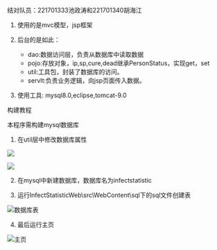 结对队员：221701333池政涛和221701340胡海江

1. 使用的是mvc模型，jsp框架
2. 后台的是如此：

    + dao:数据访问层，负责从数据库中读取数据
	+ pojo:存放对象，ip,sp,cure,dead继承PersonStatus，实现get，set
	+ util:工具包，封装了数据库的访问。
	+ servlt:负责业务逻辑，向jsp页面传入数据。
3. 使用工具:
	mysql8.0,eclipse,tomcat-9.0



构建教程

本程序需构建mysql数据库

1. 在util层中修改数据库属性

![](https://images.cnblogs.com/cnblogs_com/shuiXianShen/1670264/o_2003141402111.png)



![](https://images.cnblogs.com/cnblogs_com/shuiXianShen/1670264/o_2003141402372.png)

2. 在mysql中新建数据库，数据库名为infectstatistic

3. 运行InfectStatisticWeb\src\WebContent\sql下的sql文件创建表

![数据库表](https://images.cnblogs.com/cnblogs_com/shuiXianShen/1670264/o_2003141403313.png)



4. 最后运行主页

![主页](https://images.cnblogs.com/cnblogs_com/shuiXianShen/1670264/o_2003141403574.png)